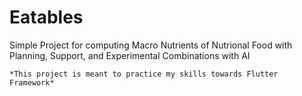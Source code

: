 # Eatables
Simple Project for computing Macro Nutrients of Nutrional Food with Planning, Support, and Experimental Combinations with AI

	*This project is meant to practice my skills towards Flutter Framework*
